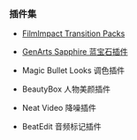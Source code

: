 ### 插件集

- [FilmImpact Transition Packs](https://www.filmimpact.net/plugins/)

- [GenArts  Sapphire 蓝宝石插件](https://borisfx.com/products/sapphire/)

- Magic Bullet Looks 调色插件

- BeautyBox 人物美颜插件

- Neat Video 降噪插件

- BeatEdit 音频标记插件
